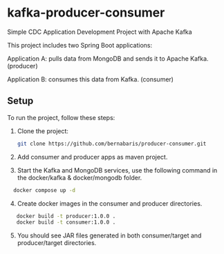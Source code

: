 # kafka-producer-consumer

Simple CDC Application Development Project with Apache Kafka

This project includes two Spring Boot applications:

Application A: pulls data from MongoDB and sends it to Apache Kafka. (producer)

Application B: consumes this data from Kafka. (consumer)

## Setup
To run the project, follow these steps:

1. Clone the project:
   ```sh
   git clone https://github.com/bernabaris/producer-consumer.git
   ```
2. Add consumer and producer apps as maven project.

3. Start the Kafka and MongoDB services, use the following command in the docker/kafka & docker/mongodb folder.
 ```sh
   docker compose up -d
   ```
4. Create docker images in the consumer and producer directories.
```sh
   docker build -t producer:1.0.0 .
   docker build -t consumer:1.0.0 .
   ```
5. You should see JAR files generated in both consumer/target and producer/target directories.